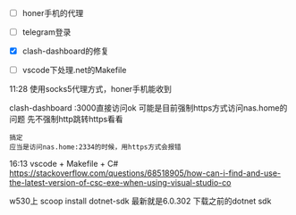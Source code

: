 - [ ] honer手机的代理
- [ ] telegram登录
- [x] clash-dashboard的修复
- [ ] vscode下处理.net的Makefile


11:28 使用socks5代理方式，honer手机能收到

clash-dashboard
	:3000直接访问ok
	可能是目前强制https方式访问nas.home的问题
	先不强制http跳转https看看
	

	搞定
	应当是访问nas.home:2334的时候，用https方式会报错
	

16:13 vscode + Makefile + C#
https://stackoverflow.com/questions/68518905/how-can-i-find-and-use-the-latest-version-of-csc-exe-when-using-visual-studio-co

w530上
scoop install dotnet-sdk
	最新就是6.0.302
下载之前的dotnet sdk
	